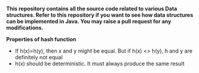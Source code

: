 **This repository contains all the source code related to various Data structures.
Refer to this repository if you want to see how data structures can be implemented in Java.
You may raise a pull request for any modifications.**

**Properties of hash function**

- If h(x)=h(y), then x and y might be equal. But if h(x) <> h(y), h and y are definitely not equal
- h(x) should be deterministic. It must always produce the same result








